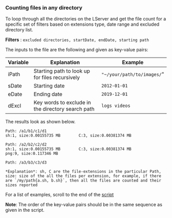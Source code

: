 ### Counting files in any directory

To loop through all the directories on the LServer and get the file count for a specific set of filters based on extensions type, date range and excluded directory list. 

**Filters** :
```excluded directories, startDate, endDate, starting path```

The inputs to the file are the following and given as key-value pairs:

| **Variable** | **Explanation** | **Example** |
|--- |--- |---|
|iPath | Starting path to look up for files recursively | ```"~/your/path/to/images/```"|
|sDate | Starting date | ```2012-01-01```|
|eDate | Ending date | ```2019-12-01```|
|dExcl | Key words to exclude in the directory search path | ```logs videos``` |

The results look as shown below.

```
Path: /a1/b1/c1/d1
sh:1, size:0.00155735 MB        C:3, size:0.00381374 MB

Path: /a2/b2/c2/d2
sh:1, size:0.00155735 MB        C:3, size:0.00381374 MB
png:9, size:0.117346 MB

Path: /a3/b3/c3/d3

*Explanation*: sh, C are the file-extensions in the particular Path, size: size of the all the files per extension, for example, if there are `/my/path{a.sh, b.sh}`, then all the files are counted and their sizes reported
```

For a list of examples, scroll to the end of the [script](https://github.com/ravijanjam/BashScripts/blob/master/travLStore1/fileExtPerDir1.sh)

**Note**: The order of the key-value pairs should be in the same sequence as given in the script. 
